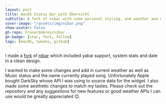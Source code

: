 ```yaml
---
layout: post
title: macOS Status Bar with Übersicht
subtitle: A fork of nibar with some personal styling, and weather and music info also added.
cover-image: "/assets/img/nibar.png"
show-avatar: false
gh-repo: FraserEmbrey/nibar
gh-badge: [star, fork, follow]
tags: [macOS, tweaks, github]
---
```


I made a [fork] of [nibar] which included yabai support, system stats and date in a clean design.

I wanted to make some changes and add in current weather as well as Music status and the name currently played song. Unfortunately Apple bought DarkSky whose API I was using to source data for the widget. I also made some aesthetic changes to match my tastes. Please check out the repository and any suggestions for new features or good weather APIs I can use would be greatly appreciated 😊.


[fork]: https://github.com/FraserEmbrey/nibar
[nibar]: https://github.com/kkga/nibar
